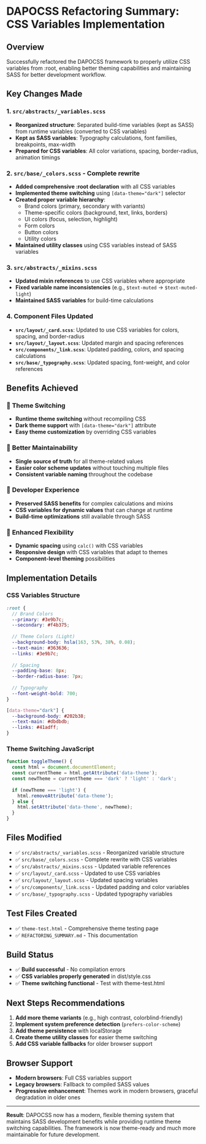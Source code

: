 # DAPOCSS Refactoring Summary: CSS Variables Implementation

## Overview
Successfully refactored the DAPOCSS framework to properly utilize CSS variables from :root, enabling better theming capabilities and maintaining SASS for better development workflow.

## Key Changes Made

### 1. **`src/abstracts/_variables.scss`**
- **Reorganized structure**: Separated build-time variables (kept as SASS) from runtime variables (converted to CSS variables)
- **Kept as SASS variables**: Typography calculations, font families, breakpoints, max-width
- **Prepared for CSS variables**: All color variations, spacing, border-radius, animation timings

### 2. **`src/base/_colors.scss`** - Complete rewrite
- **Added comprehensive :root declaration** with all CSS variables
- **Implemented theme switching** using `[data-theme="dark"]` selector
- **Created proper variable hierarchy**:
  - Brand colors (primary, secondary with variants)
  - Theme-specific colors (background, text, links, borders)
  - UI colors (focus, selection, highlight)
  - Form colors
  - Button colors
  - Utility colors
- **Maintained utility classes** using CSS variables instead of SASS variables

### 3. **`src/abstracts/_mixins.scss`**
- **Updated mixin references** to use CSS variables where appropriate
- **Fixed variable name inconsistencies** (e.g., `$text-muted` → `$text-muted-light`)
- **Maintained SASS variables** for build-time calculations

### 4. **Component Files Updated**
- **`src/layout/_card.scss`**: Updated to use CSS variables for colors, spacing, and border-radius
- **`src/layout/_layout.scss`**: Updated margin and spacing references
- **`src/components/_link.scss`**: Updated padding, colors, and spacing calculations
- **`src/base/_typography.scss`**: Updated spacing, font-weight, and color references

## Benefits Achieved

### 🎨 **Theme Switching**
- **Runtime theme switching** without recompiling CSS
- **Dark theme support** with `[data-theme="dark"]` attribute
- **Easy theme customization** by overriding CSS variables

### 🔧 **Better Maintainability**
- **Single source of truth** for all theme-related values
- **Easier color scheme updates** without touching multiple files
- **Consistent variable naming** throughout the codebase

### 🚀 **Developer Experience**
- **Preserved SASS benefits** for complex calculations and mixins
- **CSS variables for dynamic values** that can change at runtime
- **Build-time optimizations** still available through SASS

### 📱 **Enhanced Flexibility**
- **Dynamic spacing** using `calc()` with CSS variables
- **Responsive design** with CSS variables that adapt to themes
- **Component-level theming** possibilities

## Implementation Details

### CSS Variables Structure
```scss
:root {
  // Brand Colors
  --primary: #3e9b7c;
  --secondary: #f4b375;
  
  // Theme Colors (Light)
  --background-body: hsla(163, 53%, 38%, 0.08);
  --text-main: #363636;
  --links: #3e9b7c;
  
  // Spacing
  --padding-base: 8px;
  --border-radius-base: 7px;
  
  // Typography
  --font-weight-bold: 700;
}

[data-theme="dark"] {
  --background-body: #202b38;
  --text-main: #dbdbdb;
  --links: #41adff;
}
```

### Theme Switching JavaScript
```javascript
function toggleTheme() {
  const html = document.documentElement;
  const currentTheme = html.getAttribute('data-theme');
  const newTheme = currentTheme === 'dark' ? 'light' : 'dark';
  
  if (newTheme === 'light') {
    html.removeAttribute('data-theme');
  } else {
    html.setAttribute('data-theme', newTheme);
  }
}
```

## Files Modified
- ✅ `src/abstracts/_variables.scss` - Reorganized variable structure
- ✅ `src/base/_colors.scss` - Complete rewrite with CSS variables
- ✅ `src/abstracts/_mixins.scss` - Updated variable references
- ✅ `src/layout/_card.scss` - Updated to use CSS variables
- ✅ `src/layout/_layout.scss` - Updated spacing variables
- ✅ `src/components/_link.scss` - Updated padding and color variables
- ✅ `src/base/_typography.scss` - Updated typography variables

## Test Files Created
- ✅ `theme-test.html` - Comprehensive theme testing page
- ✅ `REFACTORING_SUMMARY.md` - This documentation

## Build Status
- ✅ **Build successful** - No compilation errors
- ✅ **CSS variables properly generated** in dist/style.css
- ✅ **Theme switching functional** - Test with theme-test.html

## Next Steps Recommendations

1. **Add more theme variants** (e.g., high contrast, colorblind-friendly)
2. **Implement system preference detection** (`prefers-color-scheme`)
3. **Add theme persistence** with localStorage
4. **Create theme utility classes** for easier theme switching
5. **Add CSS variable fallbacks** for older browser support

## Browser Support
- **Modern browsers**: Full CSS variables support
- **Legacy browsers**: Fallback to compiled SASS values
- **Progressive enhancement**: Themes work in modern browsers, graceful degradation in older ones

---

**Result**: DAPOCSS now has a modern, flexible theming system that maintains SASS development benefits while providing runtime theme switching capabilities. The framework is now theme-ready and much more maintainable for future development.
